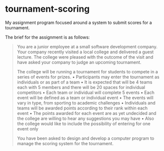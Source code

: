 # tournament-scoring
My assignment program focused around a system to submit scores for a tournament. 

The brief for the assignment is as follows:
> You are a junior employee at a small software development company. Your company recently visited a local college and delivered a guest lecture. The college were pleased with the outcome of the visit and have asked your company to judge an upcoming tournament.
> 
> The college will be running a tournament for students to compete in a series of events for prizes. 
> •    Participants may enter the tournament as individuals or as part of a team 
> •    It is expected that will be 4 teams each with 5 members and there will be 20 spaces for individual competitors 
> •    Each team or individual will complete 5 events 
> •    Each event will be defined as a team or individual event 
> •    The events will vary in type, from sporting to academic challenges 
> •    Individuals and teams will be awarded points according to their rank within each event 
> •    The points awarded for each event are as yet undecided and the college are willing to hear any suggestions you may have
> •    Also the college would like to include the possibility of entering for one event only
> 
> You have been asked to design and develop a computer program to manage the scoring system for the tournament.
